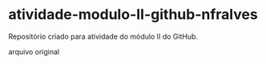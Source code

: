 # atividade-modulo-II-github-nfralves
Repositório criado para atividade do módulo II do GitHub.

arquivo original
